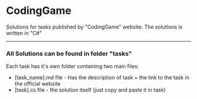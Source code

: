 ﻿# CodingGame
Solutions for tasks published by "CodingGame" website. The solutions is written in "C#"
_________________________________________________________________________________________

### All Solutions can be found in folder "tasks"
Each task has it's own folder containing two main files:

* [task_name].md file - Has the description of task + the link to the task in the official website
* [task].cs file - the solution itself (just copy and paste it in task)
